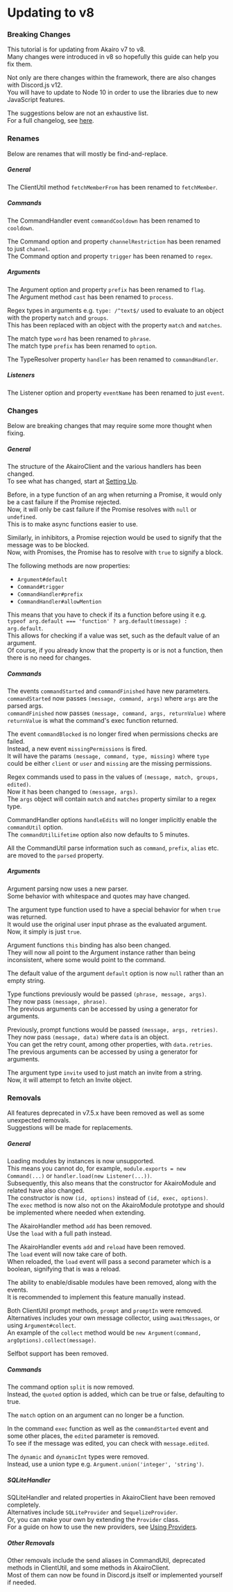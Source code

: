 # Updating to v8

### Breaking Changes

This tutorial is for updating from Akairo v7 to v8.  
Many changes were introduced in v8 so hopefully this guide can help you fix them.  

Not only are there changes within the framework, there are also changes with Discord.js v12.  
You will have to update to Node 10 in order to use the libraries due to new JavaScript features.  

The suggestions below are not an exhaustive list.  
For a full changelog, see [here](https://github.com/1Computer1/discord-akairo/releases).  

### Renames

Below are renames that will mostly be find-and-replace.  

##### General 

The ClientUtil method `fetchMemberFrom` has been renamed to `fetchMember`.  

##### Commands

The CommandHandler event `commandCooldown` has been renamed to `cooldown`.  

The Command option and property `channelRestriction` has been renamed to just `channel`.  
The Command option and property `trigger` has been renamed to `regex`.  

##### Arguments

The Argument option and property `prefix` has been renamed to `flag`.  
The Argument method `cast` has been renamed to `process`.  

Regex types in arguments e.g. `type: /^text$/` used to evaluate to an object with the property `match` and `groups`.  
This has been replaced with an object with the property `match` and `matches`.  

The match type `word` has been renamed to `phrase`.  
The match type `prefix` has been renamed to `option`.  

The TypeResolver property `handler` has been renamed to `commandHandler`.  

##### Listeners

The Listener option and property `eventName` has been renamed to just `event`.  

### Changes

Below are breaking changes that may require some more thought when fixing.  

##### General

The structure of the AkairoClient and the various handlers has been changed.  
To see what has changed, start at [Setting Up](../basics/setup.md).  

Before, in a type function of an arg when returning a Promise, it would only be a cast failure if the Promise rejected.  
Now, it will only be cast failure if the Promise resolves with `null` or `undefined`.  
This is to make async functions easier to use.  

Similarly, in inhibitors, a Promise rejection would be used to signify that the message was to be blocked.  
Now, with Promises, the Promise has to resolve with `true` to signify a block.  

The following methods are now properties:  

- `Argument#default`
- `Command#trigger`
- `CommandHandler#prefix`
- `CommandHandler#allowMention`

This means that you have to check if its a function before using it e.g.  
`typeof arg.default === 'function' ? arg.default(message) : arg.default`.  
This allows for checking if a value was set, such as the default value of an argument.  
Of course, if you already know that the property is or is not a function, then there is no need for changes.  

##### Commands

The events `commandStarted` and `commandFinished` have new parameters.  
`commandStarted` now passes `(message, command, args)` where `args` are the parsed args.  
`commandFinished` now passes `(message, command, args, returnValue)` where `returnValue` is what the command's exec function returned.  

The event `commandBlocked` is no longer fired when permissions checks are failed.  
Instead, a new event `missingPermissions` is fired.  
It will have the params `(message, command, type, missing)` where `type` could be either `client` or `user` and `missing` are the missing permissions.  

Regex commands used to pass in the values of `(message, match, groups, edited)`.  
Now it has been changed to `(message, args)`.  
The `args` object will contain `match` and `matches` property similar to a regex type.  

CommandHandler options `handleEdits` will no longer implicitly enable the `commandUtil` option.  
The `commandUtilLifetime` option also now defaults to 5 minutes.  

All the CommandUtil parse information such as `command`, `prefix`, `alias` etc. are moved to the `parsed` property.  

##### Arguments

Argument parsing now uses a new parser.  
Some behavior with whitespace and quotes may have changed.  

The argument type function used to have a special behavior for when `true` was returned.  
It would use the original user input phrase as the evaluated argument.  
Now, it simply is just `true`.  

Argument functions `this` binding has also been changed.  
They will now all point to the Argument instance rather than being inconsistent, where some would point to the command.  

The default value of the argument `default` option is now `null` rather than an empty string.  

Type functions previously would be passed `(phrase, message, args)`.  
They now pass `(message, phrase)`.  
The previous arguments can be accessed by using a generator for arguments.  

Previously, prompt functions would be passed `(message, args, retries)`.  
They now pass `(message, data)` where `data` is an object.  
You can get the retry count, among other properties, with `data.retries`.  
The previous arguments can be accessed by using a generator for arguments.  

The argument type `invite` used to just match an invite from a string.  
Now, it will attempt to fetch an Invite object.  

### Removals

All features deprecated in v7.5.x have been removed as well as some unexpected removals.  
Suggestions will be made for replacements.  

##### General

Loading modules by instances is now unsupported.  
This means you cannot do, for example, `module.exports = new Command(...)` or `handler.load(new Listener(...))`.  
Subsequently, this also means that the constructor for AkairoModule and related have also changed.  
The constructor is now `(id, options)` instead of `(id, exec, options)`.  
The `exec` method is now also not on the AkairoModule prototype and should be implemented where needed when extending.  

The AkairoHandler method `add` has been removed.  
Use the `load` with a full path instead.  

The AkairoHandler events `add` and `reload` have been removed.  
The `load` event will now take care of both.  
When reloaded, the `load` event will pass a second parameter which is a boolean, signifying that is was a reload.  

The ability to enable/disable modules have been removed, along with the events.  
It is recommended to implement this feature manually instead.  

Both ClientUtil prompt methods, `prompt` and `promptIn` were removed.  
Alternatives includes your own message collector, using `awaitMessages`, or using `Argument#collect`.  
An example of the `collect` method would be `new Argument(command, argOptions).collect(message)`.  

Selfbot support has been removed.  

##### Commands

The command option `split` is now removed.  
Instead, the `quoted` option is added, which can be true or false, defaulting to true.  

The `match` option on an argument can no longer be a function.  

In the command `exec` function as well as the `commandStarted` event and some other places, the `edited` parameter is removed.  
To see if the message was edited, you can check with `message.edited`.    

The `dynamic` and `dynamicInt` types were removed.  
Instead, use a union type e.g. `Argument.union('integer', 'string')`.  

##### SQLiteHandler

SQLiteHandler and related properties in AkairoClient have been removed completely.  
Alternatives include `SQLiteProvider` and `SequelizeProvider`.  
Or, you can make your own by extending the `Provider` class.  
For a guide on how to use the new providers, see [Using Providers](./providers,md).  

##### Other Removals

Other removals include the send aliases in CommandUtil, deprecated methods in ClientUtil, and some methods in AkairoClient.  
Most of them can now be found in Discord.js itself or implemented yourself if needed.  
